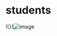 # students


![}(![image](https://user-images.githubusercontent.com/131891435/235959318-92b55e70-b602-4250-b070-7e949c617a1f.png)
